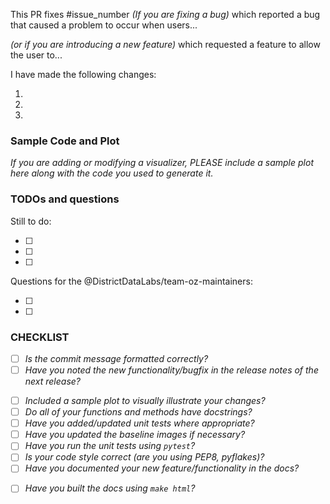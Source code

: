 <!--
# Welcome Contributor!

Thank you for contributing to Yellowbrick, please follow the instructions below to get
your PR started off on the right foot.

## First Steps

1. Are you merging from a feature branch into develop?

    _If not, please create a feature branch and change your PR to merge from that branch
    into the Yellowbrick `develop` branch._

2. Does your PR have a title?

    _Please ensure your PR has a short, informative title, e.g. "Enhances ParallelCoordinates with new andrews_curve parameter" or "Corrects bug in WhiskerPlot that causes index error"_

3. Summarize your PR (HINT: See CHECKLIST/TEMPLATE below!)
-->

This PR fixes #issue_number _(If you are fixing a bug)_ which reported a bug that caused a problem to occur when users...

_(or if you are introducing a new feature)_ which requested a feature to allow the user to...

I have made the following changes:

1.
2.
3.

### Sample Code and Plot

_If you are adding or modifying a visualizer, PLEASE include a sample plot here along with the code you used to generate it._

### TODOs and questions

<!--
If this is a work-in-progress (WIP), list the changes you still need to make and/or questions or the Yellowbrick team. You can also mention extensions to your work that might be added as an issue to work on after the PR.
-->

Still to do:

- [ ]
- [ ]
- [ ]

Questions for the @DistrictDataLabs/team-oz-maintainers:

- [ ]
- [ ]

### CHECKLIST

<!--
Here's a handy checklist to go through before submitting a PR, note that you can check a checkbox in Markdown by changing `- [ ]` to `- [x]` or you can create the PR and check the box manually.
-->

- [ ] _Is the commit message formatted correctly?_
- [ ] _Have you noted the new functionality/bugfix in the release notes of the next release?_

<!-- If you've changed any code -->

- [ ] _Included a sample plot to visually illustrate your changes?_
- [ ] _Do all of your functions and methods have docstrings?_
- [ ] _Have you added/updated unit tests where appropriate?_
- [ ] _Have you updated the baseline images if necessary?_
- [ ] _Have you run the unit tests using `pytest`?_
- [ ] _Is your code style correct (are you using PEP8, pyflakes)?_
- [ ] _Have you documented your new feature/functionality in the docs?_

<!-- If you've added to the docs -->

- [ ] _Have you built the docs using `make html`?_
